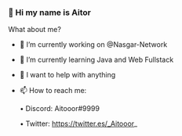### 👋 Hi my name is Aitor

<!--
**Aitooor/Aitooor** is a ✨ _special_ ✨ repository because its `README.md` (this file) appears on your GitHub profile.
-->
What about me?

- 🔭 I’m currently working on @Nasgar-Network

- 🌱 I’m currently learning Java and Web Fullstack

- 🤔 I want to help with anything

- 📫 How to reach me:

   • Discord: Aitooor#9999

   • Twitter: https://twitter.es/_Aitooor_
